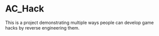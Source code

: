 # AC_Hack
This is a project demonstrating multiple ways people can develop game hacks by reverse engineering them.
